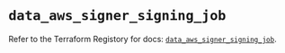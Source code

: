 # `data_aws_signer_signing_job`

Refer to the Terraform Registory for docs: [`data_aws_signer_signing_job`](https://www.terraform.io/docs/providers/aws/d/signer_signing_job).

